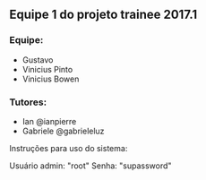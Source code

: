 ## Equipe 1 do projeto trainee 2017.1

### Equipe:
- Gustavo
- Vinicius Pinto
- Vinicius Bowen
### Tutores:
- Ian @ianpierre
- Gabriele  @gabrieleluz


Instruções para uso do sistema:

Usuário admin: "root"
Senha: "supassword"




